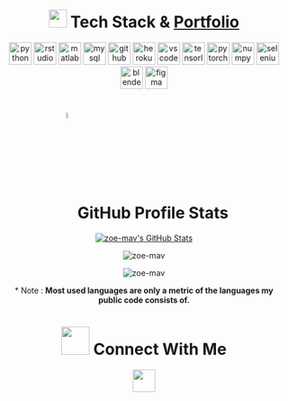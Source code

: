 <!-- <h1 align="center">Hi, I'm Zoe Mavroeidi 👩🏻‍💻</h1>-->
<!-- <p align="center"><a href="https://zoe-mav.github.io/zoemav_portfolio/">https://zoe-mav.github.io/zoemav_portfolio/</a></p>-->

<!-- <div align="center">
  <img src="https://komarev.com/ghpvc/?username=zoemavroeidi&style=flat-square&color=blue" alt=""/>
</div>-->

<h1 align="center"><img src="https://media2.giphy.com/media/QssGEmpkyEOhBCb7e1/giphy.gif?cid=ecf05e47a0n3gi1bfqntqmob8g9aid1oyj2wr3ds3mg700bl&rid=giphy.gif" width = 32px> Tech Stack & <a href="https://zoe-mav.github.io/zoemav_portfolio/">Portfolio</a></h1>

<p align="center">          
  <img src="https://cdn.jsdelivr.net/gh/devicons/devicon/icons/python/python-original.svg" alt="python" width="40" height="40"/>         
  <img src="https://cdn.jsdelivr.net/gh/devicons/devicon/icons/rstudio/rstudio-original.svg" alt="rstudio" width="40" height="40"/>
  <img src="https://cdn.jsdelivr.net/gh/devicons/devicon/icons/matlab/matlab-original.svg" alt="matlab" width="40" height="40"/>
  <img src="https://cdn.jsdelivr.net/gh/devicons/devicon/icons/mysql/mysql-original.svg" alt="mysql" width="40" height="40"/>
  <img src="https://cdn.jsdelivr.net/gh/devicons/devicon/icons/github/github-original.svg" alt="github" width="40" height="40"/>
  <img src="https://cdn.jsdelivr.net/gh/devicons/devicon/icons/heroku/heroku-plain.svg" alt="heroku" width="40" height="40"/>
  <img src="https://cdn.jsdelivr.net/gh/devicons/devicon/icons/vscode/vscode-original.svg" alt="vscode" width="40" height="40"/>

  <img src="https://cdn.jsdelivr.net/gh/devicons/devicon/icons/tensorflow/tensorflow-original.svg" alt="tensorlfow" width="40" height="40"/>          
  <img src="https://cdn.jsdelivr.net/gh/devicons/devicon/icons/pytorch/pytorch-plain-wordmark.svg" alt="pytorch" width="40" height="40"/> 
  <img src="https://cdn.jsdelivr.net/gh/devicons/devicon/icons/numpy/numpy-original.svg" alt="numpy" width="40" height="40"/>
  <img src="https://cdn.jsdelivr.net/gh/devicons/devicon/icons/selenium/selenium-original.svg" alt="selenium" width="40" height="40"/>
  
  <img src="https://cdn.jsdelivr.net/gh/devicons/devicon/icons/blender/blender-original.svg" alt="blender" width="40" height="40"/>      
  <img src="https://cdn.jsdelivr.net/gh/devicons/devicon/icons/figma/figma-original.svg" alt="figma" width="40" height="40"/>
</p>

<h1 align="center"><img src="https://media1.giphy.com/media/v1.Y2lkPTc5MGI3NjExYzFhYzJkMmQ2MWQ3ZGY3MDhjZTE3MDI2Mzk3NzE1OWQyZTRlMmYwMCZjdD1z/iY8CRBdQXODJSCERIr/giphy.gif" width=5% valign="bottom"> GitHub Profile Stats</h1>

<p align="center"><a href="https://awesome-github-stats.azurewebsites.net/index.html??cardType=level&theme=vision-friendly-dark&preferLogin=false">    <img  alt="zoe-mav's GitHub Stats" src="https://awesome-github-stats.azurewebsites.net/user-stats/zoe-mav?cardType=level&theme=vision-friendly-dark&preferLogin=false" />  </a> </p>
  
<!-- <p align="center"> <img src="https://github-readme-stats.vercel.app/api?username=zoe-mav&theme=vision-friendly-dark&show_icons=true&hide_border=true&count_private=true" alt="zoe-mav" /> </p> -->
<p align="center"> <img src="https://github-readme-streak-stats.herokuapp.com/?user=zoe-mav&theme=vision-friendly-dark&hide_border=false" alt="zoe-mav" /> </p>

<p align="center"> <img src="https://github-readme-stats.vercel.app/api/top-langs/?username=zoe-mav&theme=vision-friendly-dark&hide_border=false&include_all_commits=true&count_private=true&layout=compact" alt="zoe-mav" /> </p>

<p align="center">* Note : <b>Most used languages are only a metric of the languages my public code consists of.</b></p>
<!-- <p align="center"><img src="https://raw.githubusercontent.com/khoa083/khoa/main/Khoa_ne/img/Rainbow.gif" width="100%"></p>-->


<h1 align="center"><img src='https://raw.githubusercontent.com/rahulbanerjee26/githubProfileReadmeGenerator/main/gifs/handShake.gif' width="50px" height=50px> Connect With Me</h1>
<p align="center">
  <a href="https://www.linkedin.com/in/zoe-mavroeidi/" target="blank"><img align="center"
      src="https://cdn.jsdelivr.net/gh/devicons/devicon/icons/linkedin/linkedin-original.svg"
      height="40" width="40" /></a>
  </p>

<!-- <p align="center"> <img src="https://visitcount.itsvg.in/api?id=zoe-mav&icon=0&color=6)](https://visitcount.itsvg.in" alt="zoe-mav" /> </p><br/>-->
